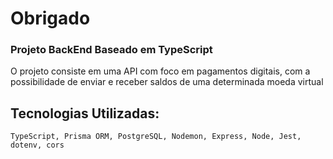 # Obrigado

### Projeto BackEnd Baseado em TypeScript

<p>O projeto consiste em uma API com foco em pagamentos digitais, com a possibilidade de enviar e receber saldos de uma determinada moeda virtual</p>


## Tecnologias Utilizadas:
```
TypeScript, Prisma ORM, PostgreSQL, Nodemon, Express, Node, Jest, dotenv, cors
```